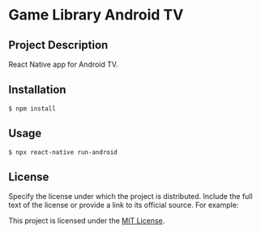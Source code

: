 # Game Library Android TV

## Project Description

React Native app for Android TV.

## Installation

```shell
$ npm install
```

## Usage

```shell
$ npx react-native run-android
```

## License

Specify the license under which the project is distributed. Include the full text of the license or provide a link to its official source. For example:

This project is licensed under the [MIT License](https://opensource.org/licenses/MIT).